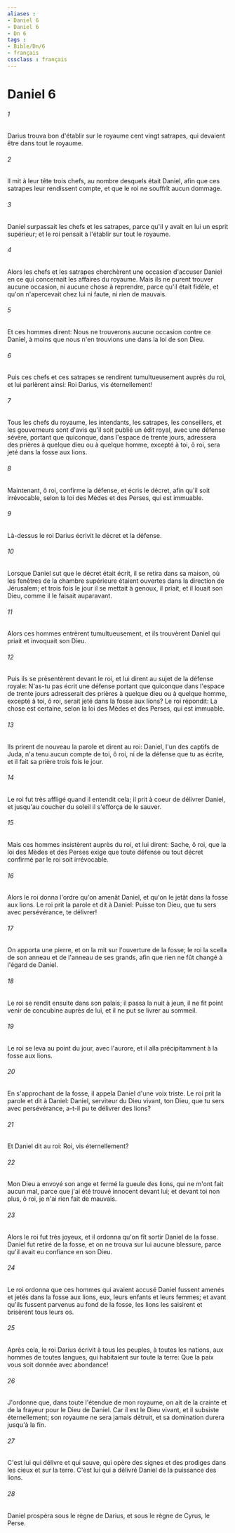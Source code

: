 ```yaml
---
aliases : 
- Daniel 6
- Daniel 6
- Dn 6
tags : 
- Bible/Dn/6
- français
cssclass : français
---
```


# Daniel 6

###### 1
Darius trouva bon d'établir sur le royaume cent vingt satrapes, qui devaient être dans tout le royaume.
###### 2
Il mit à leur tête trois chefs, au nombre desquels était Daniel, afin que ces satrapes leur rendissent compte, et que le roi ne souffrît aucun dommage.
###### 3
Daniel surpassait les chefs et les satrapes, parce qu'il y avait en lui un esprit supérieur; et le roi pensait à l'établir sur tout le royaume.
###### 4
Alors les chefs et les satrapes cherchèrent une occasion d'accuser Daniel en ce qui concernait les affaires du royaume. Mais ils ne purent trouver aucune occasion, ni aucune chose à reprendre, parce qu'il était fidèle, et qu'on n'apercevait chez lui ni faute, ni rien de mauvais.
###### 5
Et ces hommes dirent: Nous ne trouverons aucune occasion contre ce Daniel, à moins que nous n'en trouvions une dans la loi de son Dieu.
###### 6
Puis ces chefs et ces satrapes se rendirent tumultueusement auprès du roi, et lui parlèrent ainsi: Roi Darius, vis éternellement!
###### 7
Tous les chefs du royaume, les intendants, les satrapes, les conseillers, et les gouverneurs sont d'avis qu'il soit publié un édit royal, avec une défense sévère, portant que quiconque, dans l'espace de trente jours, adressera des prières à quelque dieu ou à quelque homme, excepté à toi, ô roi, sera jeté dans la fosse aux lions.
###### 8
Maintenant, ô roi, confirme la défense, et écris le décret, afin qu'il soit irrévocable, selon la loi des Mèdes et des Perses, qui est immuable.
###### 9
Là-dessus le roi Darius écrivit le décret et la défense.
###### 10
Lorsque Daniel sut que le décret était écrit, il se retira dans sa maison, où les fenêtres de la chambre supérieure étaient ouvertes dans la direction de Jérusalem; et trois fois le jour il se mettait à genoux, il priait, et il louait son Dieu, comme il le faisait auparavant.
###### 11
Alors ces hommes entrèrent tumultueusement, et ils trouvèrent Daniel qui priait et invoquait son Dieu.
###### 12
Puis ils se présentèrent devant le roi, et lui dirent au sujet de la défense royale: N'as-tu pas écrit une défense portant que quiconque dans l'espace de trente jours adresserait des prières à quelque dieu ou à quelque homme, excepté à toi, ô roi, serait jeté dans la fosse aux lions? Le roi répondit: La chose est certaine, selon la loi des Mèdes et des Perses, qui est immuable.
###### 13
Ils prirent de nouveau la parole et dirent au roi: Daniel, l'un des captifs de Juda, n'a tenu aucun compte de toi, ô roi, ni de la défense que tu as écrite, et il fait sa prière trois fois le jour.
###### 14
Le roi fut très affligé quand il entendit cela; il prit à coeur de délivrer Daniel, et jusqu'au coucher du soleil il s'efforça de le sauver.
###### 15
Mais ces hommes insistèrent auprès du roi, et lui dirent: Sache, ô roi, que la loi des Mèdes et des Perses exige que toute défense ou tout décret confirmé par le roi soit irrévocable.
###### 16
Alors le roi donna l'ordre qu'on amenât Daniel, et qu'on le jetât dans la fosse aux lions. Le roi prit la parole et dit à Daniel: Puisse ton Dieu, que tu sers avec persévérance, te délivrer!
###### 17
On apporta une pierre, et on la mit sur l'ouverture de la fosse; le roi la scella de son anneau et de l'anneau de ses grands, afin que rien ne fût changé à l'égard de Daniel.
###### 18
Le roi se rendit ensuite dans son palais; il passa la nuit à jeun, il ne fit point venir de concubine auprès de lui, et il ne put se livrer au sommeil.
###### 19
Le roi se leva au point du jour, avec l'aurore, et il alla précipitamment à la fosse aux lions.
###### 20
En s'approchant de la fosse, il appela Daniel d'une voix triste. Le roi prit la parole et dit à Daniel: Daniel, serviteur du Dieu vivant, ton Dieu, que tu sers avec persévérance, a-t-il pu te délivrer des lions?
###### 21
Et Daniel dit au roi: Roi, vis éternellement?
###### 22
Mon Dieu a envoyé son ange et fermé la gueule des lions, qui ne m'ont fait aucun mal, parce que j'ai été trouvé innocent devant lui; et devant toi non plus, ô roi, je n'ai rien fait de mauvais.
###### 23
Alors le roi fut très joyeux, et il ordonna qu'on fît sortir Daniel de la fosse. Daniel fut retiré de la fosse, et on ne trouva sur lui aucune blessure, parce qu'il avait eu confiance en son Dieu.
###### 24
Le roi ordonna que ces hommes qui avaient accusé Daniel fussent amenés et jetés dans la fosse aux lions, eux, leurs enfants et leurs femmes; et avant qu'ils fussent parvenus au fond de la fosse, les lions les saisirent et brisèrent tous leurs os.
###### 25
Après cela, le roi Darius écrivit à tous les peuples, à toutes les nations, aux hommes de toutes langues, qui habitaient sur toute la terre: Que la paix vous soit donnée avec abondance!
###### 26
J'ordonne que, dans toute l'étendue de mon royaume, on ait de la crainte et de la frayeur pour le Dieu de Daniel. Car il est le Dieu vivant, et il subsiste éternellement; son royaume ne sera jamais détruit, et sa domination durera jusqu'à la fin.
###### 27
C'est lui qui délivre et qui sauve, qui opère des signes et des prodiges dans les cieux et sur la terre. C'est lui qui a délivré Daniel de la puissance des lions.
###### 28
Daniel prospéra sous le règne de Darius, et sous le règne de Cyrus, le Perse.
